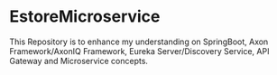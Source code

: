 # EstoreMicroservice
This Repository is to enhance my understanding on SpringBoot, Axon Framework/AxonIQ Framework, Eureka Server/Discovery Service, API Gateway and Microservice concepts.
